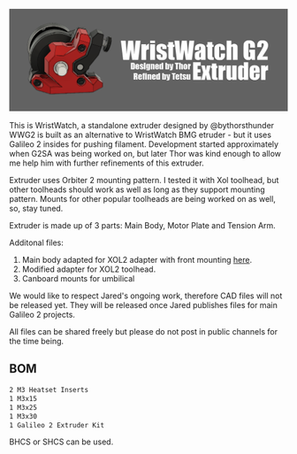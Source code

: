 ![Extruder](images/hlavicka.png)

This is WristWatch, a standalone extruder designed by @bythorsthunder
WWG2 is built as an alternative to WristWatch BMG etruder - but it uses Galileo 2 insides for pushing filament. Development started approximately when G2SA was being worked on, but later Thor was kind enough to allow me help him with further refinements of this extruder. 

Extruder uses Orbiter 2 mounting pattern. I tested it with Xol toolhead, but other toolheads should work as well as long as they support mounting pattern. Mounts for other popular toolheads are being worked on as well, so, stay tuned.

Extruder is made up of 3 parts:  Main Body, Motor Plate and Tension Arm.

Additonal files:
1. Main body adapted for XOL2 adapter with front mounting [here](STLs/XOL2/Front_Body_XOL2.stl).
2. Modified adapter for XOL2 toolhead.
3. Canboard mounts for umbilical

We would like to respect Jared's ongoing work, therefore CAD files will not be released yet. They will be released once Jared publishes files for main Galileo 2 projects.

All files can be shared freely but please do not post in public channels for the time being.

## BOM
```
2 M3 Heatset Inserts
1 M3x15
1 M3x25
1 M3x30
1 Galileo 2 Extruder Kit
```
BHCS or SHCS can be used.
